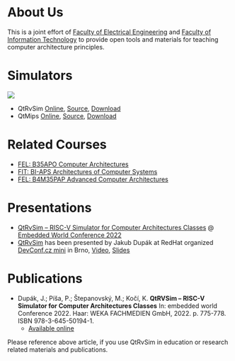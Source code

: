 # About Us

This is a joint effort of [Faculty of Electrical Engineering](https://fel.cvut.cz) and [Faculty of Information Technology](https://fit.cvut.cz) to provide open tools and materials for teaching computer architecture principles.

# Simulators

<a href="/qtrvsim/app" target ="_blank">![](./index/qtrvsim-1.png)</a>

- QtRvSim [Online](https://comparch.edu.cvut.cz/qtrvsim/app), [Source](https://github.com/cvut/qtrvsim), [Download](https://github.com/cvut/qtrvsim/releases)
- QtMips [Online](https://comparch.edu.cvut.cz/qtmips/app), [Source](https://github.com/cvut/QtMips/), [Download](https://github.com/cvut/QtMips/releases)

# Related Courses

- [FEL: B35APO Computer Architectures](/courses/fel/b35apo/)
- [FIT: BI-APS Architectures of Computer Systems](/courses/fit/bi-aps/)
- [FEL: B4M35PAP Advanced Computer Architectures](/courses/fel/b4m35pap/)

# Presentations

- [QtRvSim – RISC-V Simulator for Computer Architectures Classes](https://comparch.edu.cvut.cz/slides/ewc22-qtrvsim.pdf) @ [Embedded World Conference 2022](https://events.weka-fachmedien.de/embedded-world-conference/program/)
- [QtRvSim](https://github.com/cvut/qtrvsim) has been presented by Jakub Dupák at RedHat organized [DevConf.cz mini](https://www.devconf.info/cz/) in Brno, [Video](https://youtu.be/l0jfvINWgK4), [Slides](https://github.com/devconfcz/archive/blob/main/2022/November/DevConfCZMini/devconf-qtrvsim.pdf)

# Publications

- Dupák, J.; Píša, P.; Štepanovský, M.; Kočí, K. **QtRVSim – RISC-V Simulator for Computer Architectures Classes** In: embedded world Conference 2022. Haar: WEKA FACHMEDIEN GmbH, 2022. p. 775-778. ISBN 978-3-645-50194-1.
  - [Available online](/publications/ewC2022-Dupak-Pisa-Stepanovsky-QtRvSim.pdf)

Please reference above article, if you use QtRvSim in education or research related materials and publications.
